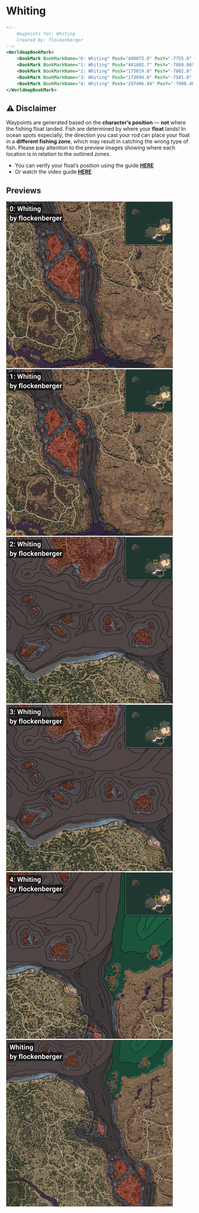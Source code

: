 # Whiting
```xml
<!--
    Waypoints for: Whiting
    Created by: flockenberger
-->
<WorldmapBookMark>
    <BookMark BookMarkName="0: Whiting" PosX="400073.0" PosY="-7755.0" PosZ="-78556.0" />
    <BookMark BookMarkName="1: Whiting" PosX="401602.7" PosY="-7889.869" PosZ="-69733.06" />
    <BookMark BookMarkName="2: Whiting" PosX="175019.0" PosY="-7802.0" PosZ="209483.0" />
    <BookMark BookMarkName="3: Whiting" PosX="173694.0" PosY="-7581.0" PosZ="208009.0" />
    <BookMark BookMarkName="4: Whiting" PosX="297406.84" PosY="-7908.4688" PosZ="177470.95" />
</WorldmapBookMark>
```

## ⚠️ Disclaimer
Waypoints are generated based on the __**character’s position**__ — __not__ where the fishing float landed.
Fish are determined by where your **float** lands!
In ocean spots especially, the direction you cast your rod can place your float in a **different fishing zone**, which may result in catching the wrong type of fish.
Please pay attention to the preview images showing where each location is in relation to the outlined zones.

- You can verify your float’s position using the guide [**HERE**](https://flockenberger.github.io/bdo-fish-position/)
- Or watch the video guide [**HERE**](https://youtu.be/t-VXcRoNojk)

## Previews
<img src="./Whiting_0_Preview.webp" width="450"/> <img src="./Whiting_1_Preview.webp" width="450"/> <img src="./Whiting_2_Preview.webp" width="450"/> <img src="./Whiting_3_Preview.webp" width="450"/> <img src="./Whiting_4_Preview.webp" width="450"/> <img src="./Whiting_Preview.webp" width="450"/> 